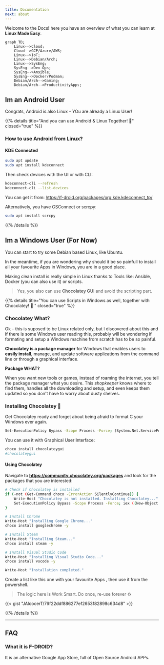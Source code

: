 ```yaml
---
title: Documentation
next: about
---
```


Welcome to the Docs! here you have an overview of what you can learn at **Linux Made Easy**.

<!-- This is a demo of the theme's documentation layout.

## Hello, World!

```go {filename="main.go"}
package main

import "fmt"

func main() {
    fmt.Println("Hello, World!")
}
``` -->


```mermaid
graph TD;
    Linux-->Cloud;
    Cloud-->GCP/Azure/AWS;
    Linux-->IoT;
    Linux-->Debian/Arch;
    Linux-->SysEng;
    SysEng-->Dev-Ops;
    SysEng-->Ansible;
    SysEng-->Docker/Podman;
    Debian/Arch-->Gaming;
    Debian/Arch-->ProductivityApps;
```

<!-- This is what you can expect in **the Linux journey**:

```mermaid
journey
    title Your User Journey as a New Linux User Adventure
    section Heard about Linux
        Excitement for Linux: 4: You
    section Getting Started
        Install Linux: 5: You
        Confusion sets in: 2: You
        Google for help: 3: You
    section The Valley of Despair
        Encounter Terminal: 2: You
        "What is sudo?": 2: You
        Stack Overflow Deep Dive: 3: You
    section Climbing the Learning Curve
        Find Linux Made Easy! (YOU are HERE): 4: You
        First successful script: 4: You
    section Triumph!
        Customized desktop: 4: You
        Proud Linux user: 5: You
        Feeling like a hacker: 3: You        
    section Next Steps
        Dreaming in code: 5: You
        Helping others with Linux: 5: You
``` -->

## Im an Android User

Congrats, Android is also Linux - YOu are already a Linux User!

{{% details title="And you can use Android & Linux Together! 🚀" closed="true" %}}

### How to use Android from Linux?

#### KDE Connected

```sh
sudo apt update
sudo apt install kdeconnect
```

Then check devices with the UI or with CLI:

```sh
kdeconnect-cli --refresh
kdeconnect-cli --list-devices
```

You can get it from: <https://f-droid.org/packages/org.kde.kdeconnect_tp/>

Alternatively, you have GSConnect or scrcpy:

```sh
sudo apt install scrcpy
```

{{% /details %}}


## Im a Windows User (For Now)

You can start to try some Debian based Linux, like Ubuntu.

In the meantime, if you are wondering why should it be so painfull to install all your favourite Apps in Windows, you are in a good place.

Making clean install is really simple in Linux thanks to Tools like: Ansible, Docker (you can also use it) or scripts.

> Yes, you also can use **Chocolatey GUI** and avoid the scripting part.

{{% details title="You can use Scripts in Windows as well, together with Chocolatey! 🍫 " closed="true" %}}


### Chocolatey What?

Ok - this is suposed to be Linux related only, but I discovered about this and if there is some Windows user reading this, probably will be wondering if formating and setup a Windows machine from scratch has to be so painful.

**Chocolatey is a package manager** for Windows that enables users to **easily install**, manage, and update software applications from the command line or through a graphical interface.

**Package WHAT?**

When you want new tools or games, instead of roaming the internet, you tell the package manager what you desire. This *shopkeeper* knows where to find them, handles all the downloading and setup, and even keeps them updated so you don't have to worry about dusty shelves. 

### Installing Chocolatey 🚀

Get Chocolatey ready and forget about being afraid to format C your Windows ever again.

```sh
Set-ExecutionPolicy Bypass -Scope Process -Force; [System.Net.ServicePointManager]::SecurityProtocol = [System.Net.ServicePointManager]::SecurityProtocol -bor 3072; iex ((New-Object System.Net.WebClient).DownloadString('https://chocolatey.org/install.ps1'))
```

You can use it with Graphical User Interface:

```sh
choco install chocolateygui
#chocolateygui
```

#### Using Chocolatey

Navigate to **<https://community.chocolatey.org/packages>** and look for the packages that you are interested:

```sh
# Check if Chocolatey is installed
if (-not (Get-Command choco -ErrorAction SilentlyContinue)) {
    Write-Host "Chocolatey is not installed. Installing Chocolatey..."
    Set-ExecutionPolicy Bypass -Scope Process -Force; iex ((New-Object System.Net.WebClient).DownloadString('https://chocolatey.org/install.ps1'))
}

# Install Chrome
Write-Host "Installing Google Chrome..."
choco install googlechrome -y

# Install Steam
Write-Host "Installing Steam..."
choco install steam -y

# Install Visual Studio Code
Write-Host "Installing Visual Studio Code..."
choco install vscode -y

Write-Host "Installation completed."
```

Create a list like this one with your favourite Apps , then use it from the powershell.

> The logic here is Work Smart. Do once, re-use forever ♻️

<script src="https://gist.github.com/JAlcocerT/76f22ddf886277ef2653f82898c634d8"></script>

{{< gist "JAlcocerT/76f22ddf886277ef2653f82898c634d8" >}}

{{% /details %}}


--- 

## FAQ

### What it is F-DROID?

It is an alternative Google App Store, full of Open Source Android APPs.